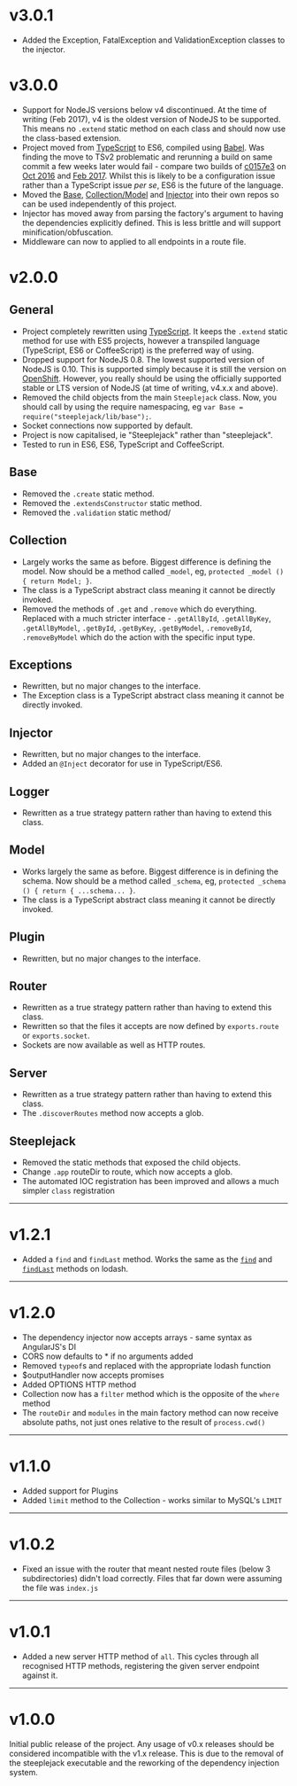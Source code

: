 # v3.0.1
 - Added the Exception, FatalException and ValidationException classes to the injector.

# v3.0.0
 - Support for NodeJS versions below v4 discontinued. At the time of writing (Feb 2017), v4 is the oldest version of
 NodeJS to be supported. This means no `.extend` static method on each class and should now use the class-based
 extension.
 - Project moved from [TypeScript](http://typescriptlang.org) to ES6, compiled using [Babel](http://babeljs.io). Was
 finding the move to TSv2 problematic and rerunning a build on same commit a few weeks later would fail - compare two
 builds of [c0157e3](https://github.com/riggerthegeek/steeplejack/commit/c0157e32810783007094461e6251b1a27089cd50)
 on [Oct 2016](https://travis-ci.org/riggerthegeek/steeplejack/builds/170377371) and
 [Feb 2017](https://travis-ci.org/riggerthegeek/steeplejack/builds/200259810). Whilst this is likely to be a configuration
 issue rather than a TypeScript issue _per se_, ES6 is the future of the language.
 - Moved the [Base](https://github.com/steeplejack-js/core), [Collection/Model](https://github.com/steeplejack-js/data)
 and [Injector](https://github.com/steeplejack-js/injector) into their own repos so can be used independently of this
 project.
 - Injector has moved away from parsing the factory's argument to having the dependencies explicitly defined. This is
 less brittle and will support minification/obfuscation.
 - Middleware can now to applied to all endpoints in a route file.

# v2.0.0

## General
 - Project completely rewritten using [TypeScript](http://typescriptlang.org). It keeps the `.extend` static method for
 use with ES5 projects, however a transpiled language (TypeScript, ES6 or CoffeeScript) is the preferred way of using.
 - Dropped support for NodeJS 0.8. The lowest supported version of NodeJS is 0.10. This is supported simply because it
 is still the version on [OpenShift](http://openshift.redhat.com). However, you really should be using the officially
 supported stable or LTS version of NodeJS (at time of writing, v4.x.x and above).
 - Removed the child objects from the main `Steeplejack` class. Now, you should call by using the require namespacing,
 eg `var Base = require("steeplejack/lib/base");`.
 - Socket connections now supported by default.
 - Project is now capitalised, ie "Steeplejack" rather than "steeplejack".
 - Tested to run in ES6, ES6, TypeScript and CoffeeScript.

## Base
 - Removed the `.create` static method.
 - Removed the `.extendsConstructor` static method.
 - Removed the `.validation` static method/

## Collection
 - Largely works the same as before. Biggest difference is defining the model. Now should be a method called `_model`,
 eg, `protected _model () { return Model; }`.
 - The class is a TypeScript abstract class meaning it cannot be directly invoked.
 - Removed the methods of `.get` and `.remove` which do everything. Replaced with a much stricter interface -
 `.getAllById`, `.getAllByKey`, `.getAllByModel`, `.getById`, `.getByKey`, `.getByModel`, `.removeById`,
  `.removeByModel` which do the action with the specific input type.

## Exceptions
 - Rewritten, but no major changes to the interface.
 - The Exception class is a TypeScript abstract class meaning it cannot be directly invoked.

## Injector
 - Rewritten, but no major changes to the interface.
 - Added an `@Inject` decorator for use in TypeScript/ES6.

## Logger
 - Rewritten as a true strategy pattern rather than having to extend this class.

## Model
 - Works largely the same as before. Biggest difference is in defining the schema. Now should be a method called
 `_schema`, eg, `protected _schema () { return { ...schema... }`.
 - The class is a TypeScript abstract class meaning it cannot be directly invoked.

## Plugin
 - Rewritten, but no major changes to the interface.

## Router
 - Rewritten as a true strategy pattern rather than having to extend this class.
 - Rewritten so that the files it accepts are now defined by `exports.route` or `exports.socket`.
 - Sockets are now available as well as HTTP routes.

## Server
 - Rewritten as a true strategy pattern rather than having to extend this class.
 - The `.discoverRoutes` method now accepts a glob.

## Steeplejack
 - Removed the static methods that exposed the child objects.
 - Change `.app` routeDir to route, which now accepts a glob.
 - The automated IOC registration has been improved and allows a much simpler `class` registration

---

# v1.2.1
 - Added a `find` and `findLast` method.  Works the same as the [`find`](https://lodash.com/docs#find) and
 [`findLast`](https://lodash.com/docs#findLast) methods on lodash.

---

# v1.2.0

 - The dependency injector now accepts arrays - same syntax as AngularJS's DI
 - CORS now defaults to * if no arguments added
 - Removed `typeof`s and replaced with the appropriate lodash function
 - $outputHandler now accepts promises
 - Added OPTIONS HTTP method
 - Collection now has a `filter` method which is the opposite of the `where` method
 - The `routeDir` and `modules` in the main factory method can now receive absolute paths, not just ones relative to the
    result of `process.cwd()`

---

# v1.1.0

 - Added support for Plugins
 - Added `limit` method to the Collection - works similar to MySQL's `LIMIT`

---

# v1.0.2

 - Fixed an issue with the router that meant nested route files (below 3 subdirectories) didn't load correctly. Files
 that far down were assuming the file was `index.js`

---

# v1.0.1

 - Added a new server HTTP method of `all`. This cycles through all recognised HTTP methods, registering the given
 server endpoint against it.

---

# v1.0.0

Initial public release of the project.  Any usage of v0.x releases should be considered incompatible with the v1.x
release.  This is due to the removal of the steeplejack executable and the reworking of the dependency injection system.

